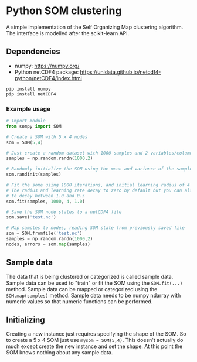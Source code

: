 # Python SOM clustering

A simple implementation of the Self Organizing Map clustering algorithm.  The interface is modelled after the scikit-learn API.

## Dependencies
* numpy: https://numpy.org/  
* Python netCDF4 package: https://unidata.github.io/netcdf4-python/netCDF4/index.html

```
pip install numpy
pip install netCDF4
```

### Example usage

```python
# Import module
from sompy import SOM

# Create a SOM with 5 x 4 nodes
som = SOM(5,4)

# Just create a random dataset with 1000 samples and 2 variables/columns
samples = np.random.randn(1000,2)

# Randomly initialize the SOM using the mean and variance of the samples
som.randinit(samples)

# Fit the some using 1000 iterations, and initial learning radius of 4 and initial learning rate of 1.0
# The radius and learning rate decay to zero by default but you can also pass a tuple like (1.0, 0.5)
# to decay between 1.0 and 0.5
som.fit(samples, 1000, 4, 1.0)

# Save the SOM node states to a netCDF4 file
som.save('test.nc')

# Map samples to nodes, reading SOM state from previously saved file
som = SOM.fromfile('test.nc')
samples = np.random.randn(1000,2)
nodes, errors = som.map(samples)
```
## Sample data

The data that is being clustered or categorized is called sample data.  Sample data can be used to "train" or fit the SOM using the ```SOM.fit(...)``` method.  Sample data can be mapped or categorized using the ```SOM.map(samples)``` method.  Sample data needs to be numpy ndarray with numeric values so that numeric functions can be performed.  

## Initializing

Creating a new instance just requires specifying the shape of the SOM.  So to create a 5 x 4 SOM just use ```mysom = SOM(5,4)```.  This doesn't actually do much except create the new instance and set the shape.  At this point the SOM knows nothing about any sample data.
